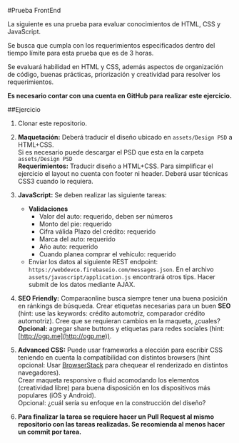 #Prueba FrontEnd

La siguiente es una prueba para evaluar conocimientos de HTML, CSS y JavaScript.   

Se busca que cumpla con los requerimientos especificados dentro del tiempo límite para esta prueba que es de 3 horas.  

Se evaluará habilidad en HTML y CSS, además aspectos de organización de código, buenas prácticas, priorización y creatividad para resolver los requerimientos.  

**Es necesario contar con una cuenta en GitHub para realizar este ejercicio.**


##Ejercicio

1. Clonar este repositorio.

1. **Maquetación:** Deberá traducir el diseño ubicado en `assets/Design PSD` a HTML+CSS.  
Si es necesario puede descargar el PSD que esta en la carpeta `assets/Design PSD`  
**Requerimientos:** Traducir diseño a HTML+CSS. Para simplificar el ejercicio el layout no cuenta con footer ni header. Deberá usar técnicas CSS3 cuando lo requiera.  
 
1. **JavaScript:** Se deben realizar las siguiente tareas:
	*  **Validaciones**
		*  Valor del auto: requerido, deben ser números
		*  Monto del pie:   requerido
		*  Cifra válida Plazo del crédito: requerido 
		*  Marca del auto: requerido
		*  Año auto: requerido
		*  Cuando planea comprar el vehículo: requerido
	* Enviar los datos al siguiente REST endpoint: `https://webdevco.firebaseio.com/messages.json`. En el archivo `assets/javascript/application.js` encontrará otros tips. 
Hacer submit de los datos mediante AJAX.

1. **SEO Friendly:** Comparaonline busca siempre tener una buena posición en ránkings de búsqueda. Crear etiquetas necesarias para un buen **SEO** (hint: use las keywords: crédito automotriz, comparador crédito automotriz). Cree que se requieran cambios en la maqueta, ¿cuales?  
**Opcional:** agregar share buttons y etiquetas para redes sociales (hint: [http://ogp.me](http://ogp.me)).

1. **Advanced CSS:** Puede usar frameworks a elección para escribir CSS teniendo en cuenta la compatibilidad con distintos browsers (hint opcional: Usar [BrowserStack](http://www.browserstack.com/) para chequear el renderizado en distintos navegadores).  
Crear maqueta responsive o fluid acomodando los elementos (creatividad libre) para buena disposición en los dispositivos más populares (iOS y Android).  
Opcional: ¿cuál sería su enfoque en la construcción del diseño?

1. **Para finalizar la tarea se requiere hacer un Pull Request al mismo repositorio con las tareas realizadas. Se recomienda al menos hacer un commit por tarea.**
